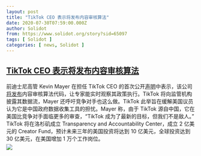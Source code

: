 ```yaml
---
layout: post
title: "TikTok CEO 表示将发布内容审核算法"
date: 2020-07-30T07:59:00.000Z
author: Solidot
from: https://www.solidot.org/story?sid=65097
tags: [ Solidot ]
categories: [ news, Solidot ]
---
```

<!--1596095940000-->
[TikTok CEO 表示将发布内容审核算法](https://www.solidot.org/story?sid=65097)
------

<div>
前迪士尼高管 Kevin Mayer 在担任 TikTok CEO 的首次公开<a href="https://newsroom.tiktok.com/en-us/fair-competition-and-transparency-benefits-us-all"><u>声明</u></a>中表示，该公司<a href="https://tech.slashdot.org/story/20/07/29/2123216/tiktoks-new-ceo-says-company-will-reveal-how-its-algorithms-work" target="_blank">将发布</a>内容审核算法代码，让专家能实时观察其政策执行。TikTok 将向监管机构披露其数据流，Mayer 还呼吁竞争对手也这么做。TikTok 此举旨在缓解美国议员认为它是中国政府数据收集工具的担忧。Mayer 称，由于 TikTok 源自中国，它在美国比竞争对手面临更多的审查，“TikTok 成为了最新的目标，但我们不是敌人。” TikTok 将在洛杉矶成立 Transparency and Accountability Center，成立 2 亿美元的 Creator Fund，预计未来三年的美国投资将达到  10 亿美元，全球投资达到 30 亿美元，在美国增加 1 万个工作岗位。                      <img src="https://img.solidot.org//0/446/liiLIZF8Uh6yM.jpg" style="display:block;margin:5px 0" referrerpolicy="no-referrer">
</div>
